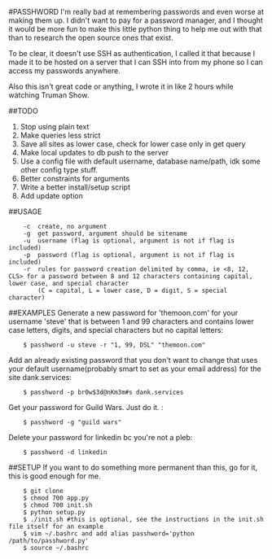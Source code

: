 #PASSHWORD
I'm really bad at remembering passwords and even worse at making them up. I didn't want to pay for a password manager, and I thought it would be more fun to make this little python thing to help me out with that than to research the open source ones that exist. 

To be clear, it doesn't use SSH as authentication, I called it that because I made it to be hosted on a server that I can SSH into from my phone so I can access my passwords anywhere.

Also this isn't great code or anything, I wrote it in like 2 hours while watching Truman Show. 

##TODO
1. Stop using plain text
2. Make queries less strict
3. Save all sites as lower case, check for lower case only in get query
4. Make local updates to db push to the server
5. Use a config file with default username, database name/path, idk some other config type stuff. 
6. Better constraints for arguments
7. Write a better install/setup script
8. Add update option

##USAGE
```
	-c	create, no argument
	-g	get password, argument should be sitename
	-u	username (flag is optional, argument is not if flag is included)
	-p	password (flag is optional, argument is not if flag is included)
	-r	rules for password creation delimited by comma, ie <8, 12, CLS> for a password between 8 and 12 characters containing capital, lower case, and special character
		(C = capital, L = lower case, D = digit, S = special character)
```

##EXAMPLES
Generate a new password for 'themoon.com' for your username 'steve' that is between 1 and 99 characters and contains lower case letters, digits, and special characters but no capital letters:
```
	$ passhword -u steve -r "1, 99, DSL" "themoon.com"
```

Add an already existing password that you don't want to change that uses your default username(probably smart to set as your email address) for the site dank.services:
```
	$ passhword -p br0w$3d@nKm3m#s dank.services
```

Get your password for Guild Wars. Just do it. :
```
	$ passhword -g "guild wars"
```

Delete your password for linkedin bc you're not a pleb:
```
	$ passhword -d linkedin
```

##SETUP
If you want to do something more permanent than this, go for it, this is good enough for me. 
```	
	$ git clone
	$ chmod 700 app.py
	$ chmod 700 init.sh
	$ python setup.py
	$ ./init.sh #this is optional, see the instructions in the init.sh file itself for an example
	$ vim ~/.bashrc and add alias passhword='python /path/to/passhword.py'
	$ source ~/.bashrc
```	